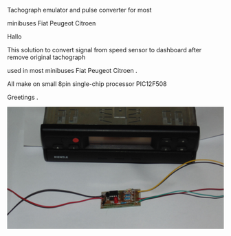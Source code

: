 Tachograph emulator and pulse converter for most 

minibuses Fiat Peugeot Citroen


Hallo

This solution to convert signal from speed sensor to dashboard after remove original tachograph

used in most minibuses Fiat Peugeot Citroen .

All make on small 8pin single-chip processor PIC12F508 

Greetings . 

<img src="https://raw.githubusercontent.com/SP6QKX/Tachograph-emulator-and-pulse-converter-Fiat-Peugeot-Citroen/master/1.jpg">
